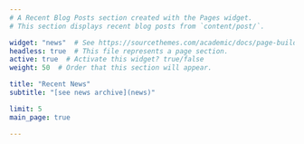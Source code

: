 ```yaml
---
# A Recent Blog Posts section created with the Pages widget.
# This section displays recent blog posts from `content/post/`.

widget: "news"  # See https://sourcethemes.com/academic/docs/page-builder/
headless: true  # This file represents a page section.
active: true  # Activate this widget? true/false
weight: 50  # Order that this section will appear.

title: "Recent News"
subtitle: "[see news archive](news)"

limit: 5
main_page: true

---
```

